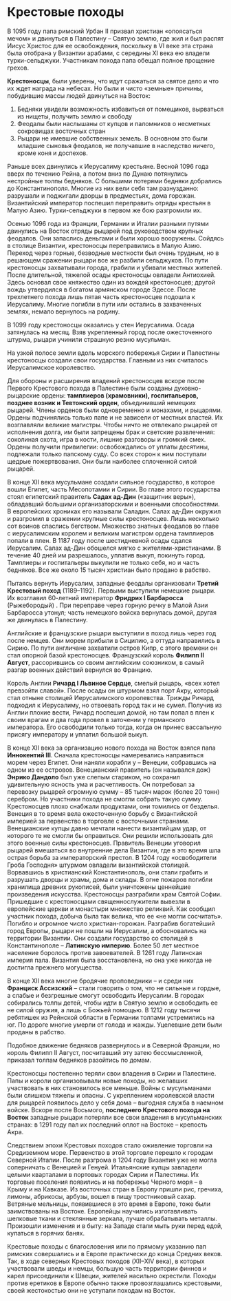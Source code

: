 # Крестовые походы
В 1095 году папа римский Урбан II призвал христиан «опоясаться мечом» и двинуться в Палестину – Святую землю, где жил и был распят Иисус Христос для ее освобождения, поскольку в VI веке эта страна была отобрана у Византии арабами, с середины XI века ею владели турки-сельджуки. Участникам похода папа обещал полное прощение грехов.

**Крестоносцы**,  были уверены, что идут сражаться за святое дело и что их ждет награда на небесах. Но были и чисто «земные» причины, побудившие массы людей двинуться на Восток:
1. Бедняки увидели возможность избавиться от помещиков, вырваться из нищеты, получить землю и свободу
2. Феодалы были наслышаны от купцов и паломников о несметных сокровищах восточных стран
3. Рыцари не имевшие собственных земель. В основном это были младшие сыновья феодалов, не получавшие в наследство ничего, кроме коня и доспехов.

Раньше всех двинулись к Иерусалиму крестьяне. Весной 1096 года вверх по течению Рейна, а потом вниз по Дунаю потянулись нестройные толпы бедняков. С большими потерями бедняки добрались до Константинополя. Многие из них вели себя там разнузданно: разрушали и поджигали дворцы в предместьях, дома горожан. Византийский император поспешил переправить отряды крестьян в Малую Азию. Турки-сельджуки в первом же бою разгромили их.

Осенью 1096 года из Франции, Германии и Италии разными путями двинулись на Восток отряды рыцарей под руководством крупных феодалов. Они запаслись деньгами и были хорошо вооружены. Сойдясь в столице Византии, крестоносцы переправились в Малую Азию. Переход через горные, безводные местности был очень трудным, но в решающем сражении рыцари все же разбили сельджуков. По пути крестоносцы захватывали города, грабили и убивали местных жителей. После длительной, тяжелой осады крестоносцы овладели Антиохией. Здесь основал свое княжество один из вождей крестоносцев; другой вождь утвердился в богатом армянском городе Эдессе. После трехлетнего похода лишь пятая часть крестоносцев подошла к Иерусалиму. Многие погибли в пути или остались в захваченных землях, немало вернулось на родину. 

В 1099 году крестоносцы оказались у стен Иерусалима. Осада затянулась на месяц. Взяв укрепленный город после ожесточенного штурма, рыцари учинили страшную резню мусульман.

На узкой полосе земли вдоль морского побережья Сирии и Палестины крестоносцы создали свои государства. Главным из них считалось Иерусалимское королевство.

Для обороны и расширения владений крестоносцев вскоре после Первого Крестового похода в Палестине были созданы духовно-рыцарские ордены: **тамплиеров (храмовники), госпитальеров, позднее возник и Тевтонский орден**, объединивший немецких рыцарей. Члены орденов были одновременно и монахами, и рыцарями. Ордены подчинялись только папе и не зависели от местных властей. Их возглавляли великие магистры. Чтобы ничто не отвлекало рыцарей от исполнения долга, им были запрещены брак и светские развлечения: соколиная охота, игра в кости, лишние разговоры и громкий смех. Ордены получили привилегии: освобождались от уплаты десятины, подлежали только папскому суду. Со всех сторон к ним поступали щедрые пожертвования. Они были наиболее сплоченной силой рыцарей.

В конце XII века мусульмане создали сильное государство, в которое вошли Египет, часть Месопотамии и Сирии. Во главе этого государства стоял египетский правитель **Садах ад-Дин** («защитник веры»), обладавший большими организаторскими и военными способностями. В европейских хрониках его называли Саладин. Салах ад-Дин окружил и разгромил в сражении крупные силы крестоносцев. Лишь несколько сот воинов спаслись бегством. Множество знатных феодалов во главе с иерусалимским королем и великим магистром ордена тамплиеров попали в плен. В 1187 году после шестидневной осады сдался Иерусалим. Салах ад-Дин обошелся мягко с жителями-христианами. В течение 40 дней им разрешалось, уплатив выкуп, покинуть город. Тамплиеры и госпитальеры выкупили не только себя, но и часть бедняков. Все же около 15 тысяч христиан было продано в рабство.

Пытаясь вернуть Иерусалим, западные феодалы организовали **Третий Крестовый поход** (1189–1192). Первыми выступили немецкие рыцари. Их возглавил 60-летний император **Фридрих I Барбаросса** (Рыжебородый) . При переправе через горную речку в Малой Азии Барбаросса утонул; часть немецкого войска вернулась домой, другая же двинулась в Палестину. 

Английские и французские рыцари выступили в поход лишь через год после немцев. Они морем прибыли в Сицилию, а оттуда направились в Сирию. По пути англичане захватили остров Кипр, с этого времени он стал опорной базой крестоносцев. Французский король **Филипп II Август**, рассорившись со своим английским союзником, в самый разгар военных действий вернулся во Францию. 

Король Англии **Ричард I Львиное Сердце**, смелый рыцарь, «всех хотел превзойти славой». После осады он штурмом взял порт Акру, который стал отныне столицей Иерусалимского королевства. Трижды Ричард подходил к Иерусалиму, но отвоевать город так и не сумел. Получив из Англии плохие вести, Ричард поспешил домой, но там попал в плен к своим врагам и два года провел в заточении у германского императора. Его освободили только тогда, когда он принес вассальную присягу императору и уплатил большой выкуп.

В конце XII века за организацию нового похода на Восток взялся папа **Иннокентий III**. Сначала крестоносцы намеревались направиться морем через Египет. Они наняли корабли у – Венеции, собравшись на одном из ее островов. Венецианский правитель (он назывался дож) **Энрико Дандоло** был уже слепым стариком, но сохранил удивительную ясность ума и расчетливость. Он потребовал за перевозку рыцарей огромную сумму – 85 тысяч марок (более 20 тонн) серебром. Но участники похода не смогли собрать такую сумму. Крестоносцев плохо снабжали продуктами, они томились от безделья. Венеция в то время вела ожесточенную борьбу с Византийской империей за первенство в торговле с восточными странами. Венецианские купцы давно мечтали нанести византийцам удар, от которого те не смогли бы оправиться. Они решили использовать для этого военные силы крестоносцев. Правитель Венеции уговорил рыцарей вмешаться во внутренние дела Византии, где в это время шла острая борьба за императорский престол. В 1204 году «освободители Гроба Господня» штурмом овладели византийской столицей. Ворвавшись в христианский Константинополь, они стали грабить и разрушать дворцы и храмы, дома и склады. В огне пожаров погибли хранилища древних рукописей, были уничтожены ценнейшие произведения искусства. Крестоносцы разграбили храм Святой Софии. Пришедшие с крестоносцами священнослужители вывезли в европейские церкви и монастыри множество реликвий. Как сообщил участник похода, добыча была так велика, что ее «не могли сосчитать». Погибло и огромное число христиан-горожан. Разграбив богатейший город Европы, рыцари не пошли на Иерусалим, а обосновались на территории Византии. Они создали государство со столицей в Константинополе – **Латинскую империю**. Более 50 лет местное население боролось против завоевателей. В 1261 году Латинская империя пала. Византия была восстановлена, но она уже никогда не достигла прежнего могущества.

В конце XII века многие бродячие проповедники – и среди них **Франциск Ассизский** – стали говорить о том, что не сильные и гордые, а слабые и безгрешные смогут освободить Иерусалим. В городах собирались толпы детей, чтобы идти в Святую землю и освободить ее не силой оружия, а лишь с Божьей помощью. В 1212 году тысячи ребятишек из Рейнской области в Германии толпами устремились на юг. По дороге многие умерли от голода и жажды. Уцелевшие дети были проданы в рабство.

Подобное движение бедняков развернулось и в Северной Франции, но король Филипп II Август, посчитавший эту затею бессмысленной, приказал толпам бедняков разойтись по домам.

Крестоносцы постепенно теряли свои владения в Сирии и Палестине. Папы и короли организовывали новые походы, но желавших участвовать в них становилось все меньше. Войны с мусульманами были слишком тяжелы и опасны. С укреплением королевской власти для рыцарей появилось дело у себя дома – выгодная служба в наемном войске. Вскоре после Восьмого, **последнего Крестового похода на Восток** западные рыцари потеряли все свои владения в мусульманских странах: в 1291 году пал их последний оплот на Востоке – крепость Акра.

Следствием эпохи Крестовых походов стало оживление торговли на Средиземном море. Первенство в этой торговле перешло к городам Северной Италии. После разгрома в 1204 году Византия уже не могла соперничать с Венецией и Генуей. Итальянские купцы завладели целыми кварталами в портовых городах Сирии и Палестины. Их торговые поселения появились и на побережье Черного моря – в Крыму и на Кавказе. Из восточных стран в Европу пришли рис, гречиха, лимоны, абрикосы, арбузы, вошел в пищу тростниковый сахар. Ветряные мельницы, появившиеся в это время в Европе, тоже были заимствованы на Востоке. Европейцы научились изготавливать шелковые ткани и стеклянные зеркала, лучше обрабатывать металлы. Произошли изменения и в быту: на Западе стали мыть руки перед едой, купаться в горячих банях.

Крестовые походы с благословения или по прямому указанию пап римских совершались и в Европе практически до конца Средних веков. Так, в ходе северных Крестовых походов (XII–XIV века), в которых участвовали шведы и немцы, большую часть территории финнов и карел присоединили к Швеции, жителей насильно окрестили. Походы против еретиков в Европе обычно также провозглашались крестовыми, своей жестокостью они не уступали походам на Восток.
